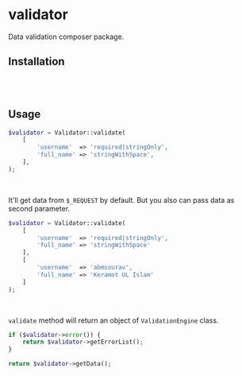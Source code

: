 # validator

Data validation composer package.

## Installation

<br>
<br>

## Usage

```php
$validator = Validator::validate(
    [
        'username'	=> 'required|stringOnly',
        'full_name'	=> 'stringWithSpace',
    ],
);
```

<br>

It'll get data from `$_REQUEST` by default. But you also can pass data as second parameter.

```php
$validator = Validator::validate(
    [
        'username'	=> 'required|stringOnly',
        'full_name'	=> 'stringWithSpace'
    ],
	[
		'username'	=> 'abmsourav',
		'full_name'	=> 'Keramot UL Islam'
	]
);
```

<br>

`validate` method will return an object of `ValidationEngine` class.

```php
if ($validator->error()) {
	return $validator->getErrorList();
}

return $validator->getData();
```
